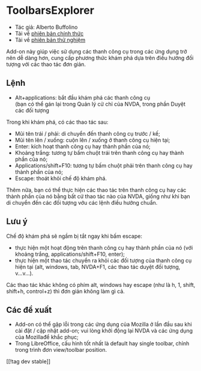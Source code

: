 # ToolbarsExplorer #

* Tác giả: Alberto Buffolino
* Tải về [phiên bản chính thức][1]
* Tải về [phiên bản thử nghiệm][2]

Add-on này giúp việc sử dụng các thanh công cụ trong các ứng dụng trở nên dễ
dàng hơn, cung cấp phương thức khám phá dựa trên điều hướng đối tượng với
các thao tác đơn giản.

## Lệnh

* Alt+applications: bắt đầu khám phá các thanh công cụ<br/>
(bạn có thể gán lại trong Quản lý cử chỉ của NVDA, trong phần Duyệt các đối tượng

Trong khi khám phá, có các thao tác sau:

* Mũi tên trái / phải: di chuyển đến thanh công cụ trước / kế;
* Mũi tên lên / xuống: cuộn lên / xuống ở thanh công cụ hiện tại;
* Enter: kích hoạt thanh công cụ hay thành phần của nó;
* Khoảng trắng: tương tự bấm chuột trái trên thanh công cụ hay thành phần
  của nó;
* Applications/shift+F10: tương tự bấm chuột phải trên thanh công cụ hay
  thành phần của nó;
* Escape: thoát khỏi chế độ khám phá.

Thêm nữa, bạn có thể thực hiện các thao tác trên thanh công cụ hay các thành
phần của nó bằng bất cứ thao tác nào của NVDA, giống như khi bạn di chuyển
đến các đối tượng vớu các lệnh điều hướng chuẩn.

## Lưu ý

Chế độ khám phá sẽ ngầm bị tắt ngay khi bấm escape:

* thực hiện một hoạt động trên thanh công cụ hay thành phần của nó (với
  khoảng trắng, applications/shift+F10, enter);
* thực hiện một thao tác chuyển ra khỏi các đối tượng của thanh công cụ hiện
  tại (alt, windows, tab, NVDA+F1, các thao tác duyệt đối tượng, v...v...).

Các thao tác khác không có phím alt, windows hay escape (như là h, 1, shift,
shift+h, control+z) thì đơn giản không làm gì cả.

## Các đề xuất

* Add-on có thể gặp lỗi trong các ứng dụng của Mozilla ở lần đầu sau khi cài
  đặt / cập nhật add-on; vui lòng khởi động lại NVDA và các ứng dụng của
  Mozillađể khắc phục;
* Trong LibreOffice, cấu hình tốt nhất là default hay single toolbar, chỉnh
  trong trình đơn view/toolbar position.


[[!tag dev stable]]

[1]: https://addons.nvda-project.org/files/get.php?file=tbx

[2]: https://addons.nvda-project.org/files/get.php?file=tbx-dev
